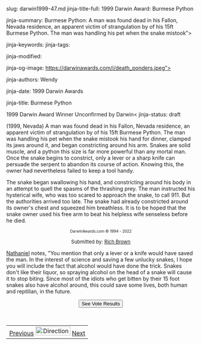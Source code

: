 slug: darwin1999-47.md
jinja-title-full: 1999 Darwin Award: Burmese Python

jinja-summary: Burmese Python: A man was found dead in his Fallon, Nevada residence, an apparent victim of strangulation by of his 15ft Burmese Python. The man was handling his pet when the snake mistook">

jinja-keywords:
jinja-tags:

jinja-modified:

jinja-og-image: https://darwinawards.com/i/death_ponders.jpeg">

jinja-authors: Wendy

jinja-date: 1999 Darwin Awards


jinja-title: Burmese Python

1999 Darwin Award Winner
Unconfirmed by Darwin<
jinja-status: draft

<P>(1999, Nevada) A man was found dead in his Fallon, Nevada residence, an apparent victim of strangulation by of his 15ft Burmese Python. The man was handling his pet when the snake mistook his hand for dinner, clamped its jaws around it, and began constricting around his arm. Snakes are solid muscle, and a python this size is far more powerful than any mortal man. Once the snake begins to constrict, only a lever or a sharp knife can persuade the serpent to abandon its course of action. Knowing this, the owner had nevertheless failed to keep a tool handy.</P>
<P>The snake began swallowing his hand, and constricting around his body in an attempt to quell the spasms of the thrashing prey. The man instructed his hysterical wife, who was too scared to approach the snake, to call 911. But the authorities arrived too late. The snake had already constricted around its owner's chest and squeezed him breathless. It is to be hoped that the snake owner used his free arm to beat his helpless wife senseless before he died.

<CENTER>
<FONT size="-7">DarwinAwards.com &copy; 1994 - 2022</FONT>
</CENTER>

<CENTER>
<P><FONT size="-1">Submitted by: <A href="mailto:REMOVE-rbrown@hotmail.com">Rich Brown</A></FONT> </P>
<P align="left"><A href="mailto:REMOVE-rosenet@gowebway.com">Nathaniel</A> notes, "You mention that only a lever or a knife would have saved the man. In the interest of science and saving a few unlucky snakes, I hope you will include the fact that alcohol would have done the trick. Snakes don't like their liquor, so spraying alcohol on the head of a snake will cause it to stop biting. Since most of the idiots who get bitten by their 15 foot snakes also have alcohol around, this could save some lives, both human and reptilian, in the future.
</P>
</CENTER>
<CENTER>
<P><!-- begin ranking block -->
</P>
</CENTER>
<CENTER>
<FORM action="/cgi/vote.pl" method="GET">
<INPUT type="submit" value="See Vote Results">
</FORM>
<!-- end ranking block -->

<!-- formerly email_a_friend pl -->

</CENTER>
<P>&nbsp;</P>
</CENTER>
</TD></TR></TABLE>
<TABLE width=100% border=0 background="/i/bgmain.jpg" cellspacing=5 cellpadding=10><TR><TD>
<CENTER>
<A href="darwin1999-46.html">Previous</A> <IMG src="/i/arrowani.gif" width="93" height="24" border="0" alt="Directions"> <A href="darwin1999-48.html">Next</A>
</H2>
</CENTER>

<!--#include file=nav_1999.html -->


